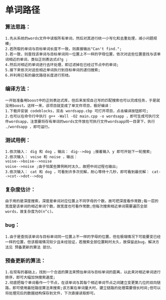 #  单词路径
###  算法思路：
	1.先从系统的words文件中读取所有单词，然后对其进行统一小写化和去重处理，减小问题规模;
	2.若所取的单词与目标单词长度不一致，则直接输出"Can't find.";
	3.若一致，则查找该单词与目标单词同一位置上不一样的字母位置，依次对这些位置查找与该单词相近的单词，类似正则表达式d?g ;
	4.然后对相近的单词进行去环处理，即过滤掉在已经过节点中的单词;
	5.接下来依次对这些相近单词执行到目标单词的递归搜索;
	6.并利用已有的最优路径长度进行剪枝。
###  编译方法：
	一开始准备用boost中的正则表达式库，但后来发现自己写的匹配搜索也可以完成任务，于是就没用boost。这样一来，该项目就变成了单文件项目，极好编译：
	1.下载并安装 codeblocks，双击 wordsapp.cbp 可打开项目，点击编译按钮即可;
	2.也可以在命令行中执行 g++ -Wall -O2 main.cpp -o wordsapp ，即可生成可执行文件wordsapp，注意要将存有单词的words文件放在可执行文件wordsapp同一目录下，执行 ./wordsapp ，即可运行。
###  测试用例：
	1.依次输入： dig 和 dog ，输出： dig-->dog ;接着输入 y 即可开始下一轮搜索;
	2.依次输入： voise 和 noise ，输出：
	voise-->boise-->noise
	voise-->noise ;由于怕某些算例耗时太久，故把中间过程也输出;
	3.依次输入： cat 和 dog ，可看到许多次优解，耐心等待十几秒，即可看到最优解： cat-->cot-->dot-->dog
###  复杂度估计：
	由于用的是深度搜索，深度是单词对应位置上不同字母的个数，故可把深度看作常数;每一层的宽度是该单词的相近单词个数，故宽度也可看作常数;但每次搜索相近单词需要遍历全部words，故复杂度为O(n^c)。
###  bug：
	1.由于是查找该单词与目标单词同一位置上不一样的字母的位置，但在极端情况下可能要变已经一样的位置，但该极端情况较少且未经验证，若搜索全部位置耗时太久，故保留此bug，解决方法见 预备更新的算法 部分。
###  预备更新的算法：
	1.在现有的基础上，找到一个合适的算法来预估单词与目标单词的距离，以此来对相近单词进行排序，即可大幅加快搜索速度;
	2.彻底把每个单词看作一个节点，在该单词与其每个相近单词节点之间建立变更第几位的双向链路，即可使用最短路径算法来搜索;该方案在单词量大时，建立链路的处理需要很长时间;但可以将处理完后的数据结构保存到文件，下次直接读取即可。
